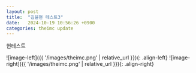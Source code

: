 ```yaml
---
layout: post
title:  "김윤현 테스트3"
date:   2024-10-19 10:56:26 +0900
categories: theimc update
---
```

현테스트

![image-left]({{ '/images/theimc.png' | relative_url }}){: .align-left}
![image-right]({{ '/images/theimc.png' | relative_url }}){: .align-right}
